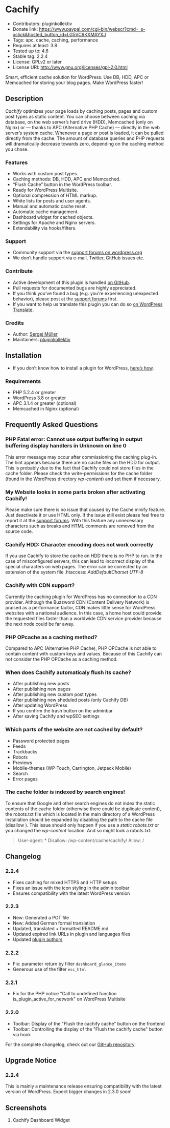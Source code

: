 # Cachify #
* Contributors:      pluginkollektiv
* Donate link:       https://www.paypal.com/cgi-bin/webscr?cmd=_s-xclick&hosted_button_id=LG5VC9KXMAYXJ
* Tags:              apc, cache, caching, performance
* Requires at least: 3.8
* Tested up to:      4.6
* Stable tag:        2.2.4
* License:           GPLv2 or later
* License URI:       http://www.gnu.org/licenses/gpl-2.0.html

Smart, efficient cache solution for WordPress. Use DB, HDD, APC or Memcached for storing your blog pages. Make WordPress faster!

## Description ##
*Cachify* optimizes your page loads by caching posts, pages and custom post types as static content. You can choose between caching via database, on the web server’s hard drive (HDD), Memcached (only on Nginx) or — thanks to APC (Alternative PHP Cache) — directly in the web server’s system cache. Whenever a page or post is loaded, it can be pulled directly from the cache. The amount of database queries and PHP requests will dramatically decrease towards zero, depending on the caching method you chose.

### Features ###
* Works with custom post types.
* Caching methods: DB, HDD, APC and Memcached.
* “Flush Cache” button in the WordPress toolbar.
* Ready for WordPress Multisite.
* Optional compression of HTML markup.
* White lists for posts and user agents.
* Manual and automatic cache reset.
* Automatic cache management.
* Dashboard widget for cached objects.
* Settings for Apache and Nginx servers.
* Extendability via hooks/filters.

### Support ###
* Community support via the [support forums on wordpress.org](https://wordpress.org/support/plugin/cachify)
* We don’t handle support via e-mail, Twitter, GitHub issues etc.

### Contribute ###
* Active development of this plugin is handled [on GitHub](https://github.com/pluginkollektiv/cachify).
* Pull requests for documented bugs are highly appreciated.
* If you think you’ve found a bug (e.g. you’re experiencing unexpected behavior), please post at the [support forums](https://wordpress.org/support/plugin/cachify) first.
* If you want to help us translate this plugin you can do so [on WordPress Translate](https://translate.wordpress.org/projects/wp-plugins/cachify).

### Credits ###
* Author: [Sergej Müller](https://sergejmueller.github.io/)
* Maintainers: [pluginkollektiv](http://pluginkollektiv.org)


## Installation ##
* If you don’t know how to install a plugin for WordPress, [here’s how](http://codex.wordpress.org/Managing_Plugins#Installing_Plugins).

### Requirements ###
* PHP 5.2.4 or greater
* WordPress 3.8 or greater
* APC 3.1.4 or greater (optional)
* Memcached in Nginx (optional)


## Frequently Asked Questions ##

### PHP Fatal error: Cannot use output buffering in output buffering display handlers in Unknown on line 0 ###
This error message may occur after commissioning the caching plug-in. The hint appears because there are no cache files on the HDD for output. This is probably due to the fact that Cachify could not store files in the cache folder. Please check the write-permissions for the cache folder (found in the WordPress directory *wp-content*) and set them if necessary.

### My Website looks in some parts broken after activating Cachify! ###
Please make sure there is no issue that caused by the Cache minify feature. Just deactivate it or use HTML only. If the issue still exist please feel free to report it at the [support forums](https://wordpress.org/support/plugin/cachify). With this feature any unnecessary characters such as breaks and HTML comments are removed from the source code.

### Cachify HDD: Character encoding does not work correctly ###
If you use Cachify to store the cache on HDD there is no PHP to run. In the case of misconfigured servers, this can lead to incorrect display of the special characters on web pages. The error can be corrected by an extension of the system file .htaccess: *AddDefaultCharset UTF-8*

### Cachify with CDN support? ###
Currently the caching plugin for WordPress has no connection to a CDN provider. Although the Buzzword CDN (Content Delivery Network) is praised as a performance factor, CDN makes little sense for WordPress websites with a national audience. In this case, a home host could provide the requested files faster than a worldwide CDN service provider because the next node could be far away.

### PHP OPcache as a caching method? ###
Compared to APC (Alternative PHP Cache), PHP OPCache is not able to contain content with custom keys and values. Because of this Cachify can not consider the PHP OPCache as a caching method.

### When does Cachify automaticaly flush its cache? ###
* After publishing new posts
* After publishing new pages
* After publishing new custom post types
* After publishing new sheduled posts (only Cachify DB)
* After updating WordPress
* If you confirm the trash button on the adminbar
* After saving Cachify and wpSEO settings

### Which parts of the website are not cached by default? ###
* Password protected pages
* Feeds
* Trackbacks
* Robots
* Previews
* Mobile-themes (WP-Touch, Carrington, Jetpack Mobile)
* Search
* Error pages

### The cache folder is indexed by search engines! ###
To ensure that Google and other search engines do not index the static contents of the cache folder (otherwise there could be duplicate content), the robots.txt file which is located in the main directory of a WordPress installation should be expanded by disabling the path to the cache file (disallow ). This issue should only happen if you use a *static robots.txt* or you changed the *wp-content* location. And so might look a robots.txt:

> User-agent: *
> Disallow: /wp-content/cache/cachify/
> Allow: /


## Changelog ##

### 2.2.4 ###
* Fixes caching for mixed HTTPS and HTTP setups
* Fixes an issue with the icon styling in the admin toolbar
* Ensures compatibility with the latest WordPress version

### 2.2.3 ###
* New: Generated a POT file
* New: Added German formal translation
* Updated, translated + formatted README.md
* Updated expired link URLs in plugin and languages files
* Updated [plugin authors](https://gist.github.com/glueckpress/f058c0ab973d45a72720)

### 2.2.2 ###
* Fix: parameter return by filter `dashboard_glance_items`
* Generous use of the filter `esc_html`

### 2.2.1 ###
* Fix for the PHP notice "Call to undefined function is_plugin_active_for_network" on WordPress Multisite

### 2.2.0 ###
* Toolbar: Display of the "Flush the cachify cache" button on the frontend
* Toolbar: Controlling the display of the "Flush the cachify cache" button via hook

For the complete changelog, check out our [GitHub repository](https://github.com/pluginkollektiv/cachify).

## Upgrade Notice ##

### 2.2.4 ###
This is mainly a maintenance release ensuring compatibility with the latest version of WordPress. Expect bigger changes in 2.3.0 soon!

## Screenshots ##
1. Cachify Dashboard Widget
